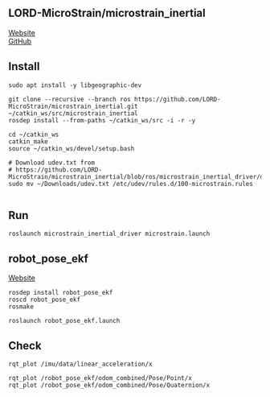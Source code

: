 ## LORD-MicroStrain/microstrain_inertial

[Website](https://www.microstrain.com/inertial-sensors/3dm-gx5-25)  
[GitHub](https://github.com/LORD-MicroStrain/microstrain_inertial)

## Install

```
sudo apt install -y libgeographic-dev

git clone --recursive --branch ros https://github.com/LORD-MicroStrain/microstrain_inertial.git ~/catkin_ws/src/microstrain_inertial
rosdep install --from-paths ~/catkin_ws/src -i -r -y

cd ~/catkin_ws
catkin_make
source ~/catkin_ws/devel/setup.bash

# Download udev.txt from
# https://github.com/LORD-MicroStrain/microstrain_inertial/blob/ros/microstrain_inertial_driver/debian/udev
sudo mv ~/Downloads/udev.txt /etc/udev/rules.d/100-microstrain.rules


```

## Run

```
roslaunch microstrain_inertial_driver microstrain.launch
```

## robot_pose_ekf

[Website](https://wiki.ros.org/robot_pose_ekf)  
```
rosdep install robot_pose_ekf
roscd robot_pose_ekf
rosmake

roslaunch robot_pose_ekf.launch
```

## Check
```
rqt_plot /imu/data/linear_acceleration/x

rqt_plot /robot_pose_ekf/odom_combined/Pose/Point/x
rqt_plot /robot_pose_ekf/odom_combined/Pose/Quaternion/x
```
